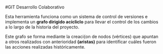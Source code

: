#GIT Desarrollo Colaborativo

Esta herramienta funciona como un sistema de control de versiones e implementa un
__grafo dirigido acícliclo__ para llevar el control de los cambios a lo largo de la
historia del proyecto.

Este grafo se forma mediante la creaci{on de nodos (vértices) que apuntan a otros realizados
con anterioridad __(aristas)__ para identificar cuáles fueron las acciones realizadas
históricamente.
